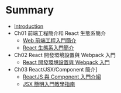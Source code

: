 # Summary

* [Introduction](README.md)
* Ch01 前端工程簡介和 React 生態系簡介
  * [Web 前端工程入門簡介](/Ch01/front-end-introduction.md)
  * [React 生態系入門簡介](/Ch01/react-ecosystem-introduction.md)
* Ch02 React 開發環境設置與 Webpack 入門
  * [React 開發環境設置與 Webpack 入門](/Ch02/webpack-dev-enviroment.md)
* Ch03 React/JSX/Component 簡介]
  * [ReactJS 與 Component 入門介紹](/Ch03/reactjs-introduction.md)
  * [JSX 簡明入門教學指南](/Ch03/react-jsx-introduction.md)


